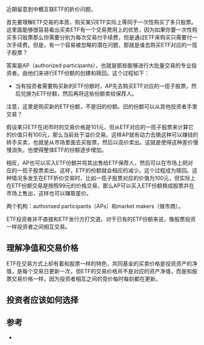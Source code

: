 ##

近期留意到中概互联ETF的折价问题，

首先要理解ETF交易的本质，购买某只ETF实际上等同于一次性购买了多只股票。这里面能够很容易看出买卖ETF有一个交易费用上的优势，因为如果你要一次性购买多只股票那么你需要分别为每次交易付手续费，但是通过ETF来购买只需要付一次手续费。但是，有一个容易被忽略的潜在问题，那就是谁去购买ETF对应的一揽子股票？

答案是AP（authorized participants），也就是那些能够进行大批量交易的专业投资者。由他们来进行ETF份额的创建和赎回。这个过程如下：

- 当有投资者需要购买新的ETF份额时，AP先去购买ETF对应的一揽子股票，然后兑换为ETF份额，然后再将这些份额卖给保荐人。

注意，这里是购买新的ETF份额，不是旧的份额。旧的份额可以从其他投资者手里交易？

假设某只ETF在闭市时的交易价格是101元，但从ETF对应的一揽子股票来计算它的价值只有100元，那么当前处于溢价交易。这样AP就有动力去搞这种可以赚钱的转手买卖，也就是从市场里面去买股票，然后以高价卖出。这就是使得这种差价慢慢消失。也使得整体ETF的份额逐步增加。

相反，AP也可以买入ETF份额并将其出售给ETF保荐人，然后可以在市场上把对应的一揽子股票卖出。这样，ETF的份额就会相应的减少。这个过程成为赎回。这种情况多发生在ETF折价交易时，比如一揽子股票对应的价值为100元，但实际上在ETF份额交易是按照99元的价格交易，那么AP可以买入ETF份额换成股票并在市场上售出，这样也可以赚取差价。

两个机构：authorised participants（APs）和market makers（做市商）。

ETF投资者并不直接和ETF发行方打交道。对于已有的ETF份额来说，像股票投资一样投资者之间相互交易。




## 理解净值和交易价格

ETF在交易方式上却有着和股票一样的特色，共同基金的买卖价格是投资资产的净值，是每个交易日更新一次，但ETF的交易价格并不是对应的资产净值，而是和股票交易价格一样，因为投资者相互之间的竞价每时每刻都在更新。

## 投资者应该如何选择


## 参考

- [](./https://www.blackrock.com/au/intermediaries/ishares/authorized-participants-and-market-makers)
